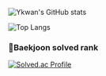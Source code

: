 ![Ykwan's GitHub stats](https://github-readme-stats.vercel.app/api?username=Youngkwan-Cho&show_icons=true&theme=radical)

![Top Langs](https://github-readme-stats.vercel.app/api/top-langs/?username=Youngkwan-Cho&layout=compact)


### 🏅Baekjoon solved rank
[![Solved.ac Profile](http://mazassumnida.wtf/api/generate_badge?boj=dudrhks1009)](https://solved.ac/백준아이디)
